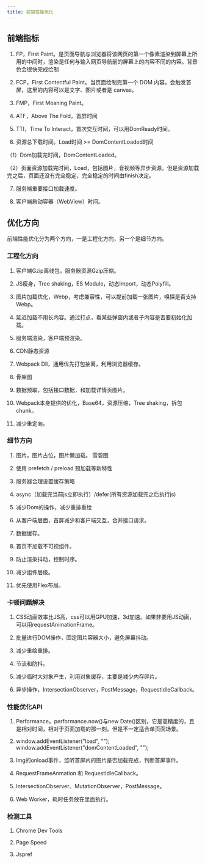 ```yaml
---
title: 前端性能优化
---
```


## 前端指标
1. FP，First Paint。是页面导航与浏览器将该网页的第一个像素渲染到屏幕上所用的中间时，渲染是任何与输入网页导航前的屏幕上的内容不同的内容。背景色会很快完成绘制

2. FCP，First Contentful Paint。当页面绘制完第一个 DOM 内容，会触发首屏，这里的内容可以是文字、图片或者是 canvas。

3. FMP，First Meaning Paint。

4. ATF，Above The Fold，首屏时间

5. TTI，Time To Interact，首次交互时间，可以用DomReady时间。

6. 资源总下载时间。Load时间 >= DomContentLoaded时间

 （1）Dom加载完时间，DomContentLoaded。

 （2）页面资源加载完时间，Load，包括图片，音视频等异步资源。但是资源加载完之后，页面还没有完全稳定，完全稳定的时间由finish决定。

7. 服务端重要接口加载速度。

8. 客户端启动容器（WebView）时间。

## 优化方向
前端性能优化分为两个方向，一是工程化方向，另一个是细节方向。

### 工程化方向

1. 客户端Gzip离线包，服务器资源Gzip压缩。

2. JS瘦身，Tree shaking，ES Module，动态Import，动态Polyfill。

3. 图片加载优化，Webp，考虑兼容性，可以提前加载一张图片，嗅探是否支持Webp。

4. 延迟加载不用长内容。通过打点，看某些弹窗内或者子内容是否要初始化加载。

6. 服务端渲染，客户端预渲染。

7. CDN静态资源

8. Webpack Dll，通用优先打包抽离，利用浏览器缓存。

9. 骨架图

10. 数据预取，包括接口数据，和加载详情页图片。

11. Webpack本身提供的优化，Base64，资源压缩，Tree shaking，拆包chunk。

12. 减少重定向。

### 细节方向

1. 图片，图片占位，图片懒加载。 雪碧图

2. 使用 prefetch / preload 预加载等新特性

3. 服务器合理设置缓存策略

4. async（加载完当前js立即执行）/defer(所有资源加载完之后执行js)

5. 减少Dom的操作，减少重排重绘

6. 从客户端层面，首屏减少和客户端交互，合并接口请求。

7. 数据缓存。

8. 首页不加载不可视组件。

9. 防止渲染抖动，控制时序。

10. 减少组件层级。

11. 优先使用Flex布局。

### 卡顿问题解决

1. CSS动画效率比JS高，css可以用GPU加速，3d加速。如果非要用JS动画，可以用requestAnimationFrame。

2. 批量进行DOM操作，固定图片容器大小，避免屏幕抖动。

3. 减少重绘重排。

4. 节流和防抖。

5. 减少临时大对象产生，利用对象缓存，主要是减少内存碎片。

6. 异步操作，IntersectionObserver，PostMessage，RequestIdleCallback。

### 性能优化API

1. Performance。performance.now()与new Date()区别，它是高精度的，且是相对时间，相对于页面加载的那一刻。但是不一定适合单页面场景。

2. window.addEventListener("load", ""); window.addEventListener("domContentLoaded", "");

3. Img的onload事件，监听首屏内的图片是否加载完成，判断首屏事件。

4. RequestFrameAnmation 和 RequestIdleCallback。

5. IntersectionObserver、MutationObserver，PostMessage。

6. Web Worker，耗时任务放在里面执行。

### 检测工具
1. Chrome Dev Tools

2. Page Speed

3. Jspref
